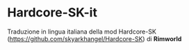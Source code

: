 # Hardcore-SK-it
Traduzione in lingua italiana della mod Hardcore-SK (https://github.com/skyarkhangel/Hardcore-SK) di **Rimworld**
